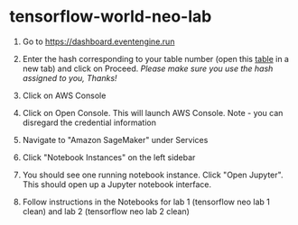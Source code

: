 # tensorflow-world-neo-lab

1. Go to https://dashboard.eventengine.run

1. Enter the hash corresponding to your table number (open this [table](https://github.com/w601sxs/tensorflow-world-neo-lab/blob/master/hashes.csv) in a new tab) and click on Proceed. *Please make sure you use the hash assigned to you, Thanks!*

1. Click on AWS Console

1. Click on Open Console. This will launch AWS Console. Note - you can disregard the credential information

1. Navigate to "Amazon SageMaker" under Services

1. Click "Notebook Instances" on the left sidebar

1. You should see one running notebook instance. Click "Open Jupyter". This should open up a Jupyter notebook interface.

1. Follow instructions in the Notebooks for lab 1 (tensorflow neo lab 1 clean) and lab 2 (tensorflow neo lab 2 clean)
